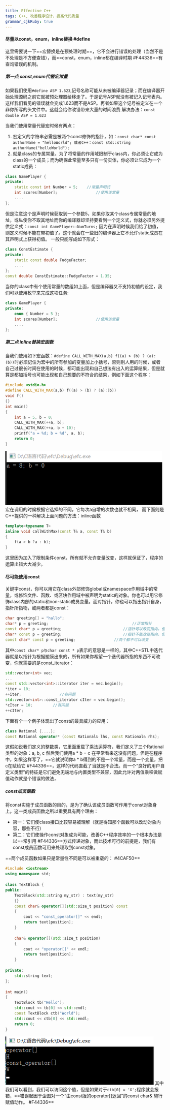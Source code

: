 ```yaml
---
title: Effective C++
tags: C++, 改善程序设计，提高代码质量
grammar_cjkRuby: true
---
```


#### 尽量以const，enum，inline替换 #define
这里需要说一下==宏替换是在预处理时期==，它不会进行错误的处理（当然不是不处理是不方便查错），而==const，enum，inline都在编译时期 #F44336==有查询错误的机制。
##### 第一点 const,enum代替宏常量
如果我们使用`#define ASP 1.623`,记号名称可能从未被编译器记录；而在编译器开始处理源码之前它就被预处理器给移走了。于是记号ASP就没有被记入记号表内。这样我们看见的错误就会变成1.623而不是ASP。再者如果这个记号被定义在一个非你所写的头文件中。这就会给你改错带来大量的时间浪费
解决办法：`const double ASP = 1.623`

当我们使用常量代替宏时候有两点：

 1. 宏定义的字符串必需是被两个const修饰的指针，如：`const char* const authorName = "helloWorld"; 或者C++：const std::string authorName("helloWorld");`
 2. 就是class的专属常量。为了将常量的作用域限制于class内，你必须让它成为class的一个成员；而为确保此常量至多只有一份实体，你必须让它成为一个static成员：

``` c++
class GamePlayer {
private:	
	static const int Number = 5;	//常量声明式
	int scores[Number];					//使用该常量
	....
};
```
但是注意这个是声明时候获取到一个参数5，如果你取某个class专属常量的地址，或纵使你不取其地址而你的编译器却坚持要看到一个定义式，你就必须另外提供定义式：`const int GamePlayer::NumTurns;`
因为在声明时候我们给了初值，则定义时候不能在带初值了。这个就会在一些旧的编译器上它不允许static成员在其声明式上获得初值。
一般只能写成如下形式：

``` c++
class ConstEstimate {
private:
	static const double FudgeFactor;
	....
};
const double ConstEstimate::FudgeFactor = 1.35;
```
当你的class中有个使用常量的数组如上面，但是编译器又不支持初值的设定，我们可以使用枚举来完成这项任务:

``` c++
class GamePlayer {
private:	
	enum { Number = 5 }; 			  
	int scores[Number];					//使用该常量
	....
};
```
##### 第二点 inline替换宏函数
当我们使用如下宏函数：`#define CALL_WITH_MAX(a,b) f((a) > (b) ? (a):(b))`时必须记住为宏中的所有参加的变量加上小括号，否则别人用的时候，或者自己过很长时间在使用的时候，都可能出现和自己想法有出入的运算结果，但是就算是都加括号也可能出现和自己想要的不符合的结果，例如下面这个程序：
``` c++
#include <stdio.h>
#define CALL_WITH_MAX(a,b) f((a) > (b) ? (a):(b))
void f()
{}
int main()
{
	int a = 5, b = 0;
	CALL_WITH_MAX(++a, b);
	CALL_WITH_MAX(++a, b + 10);
	printf("a = %d; b = %d", a, b);
	return 0;
}
```
![enter description here](./images/1562229209908.png)
宏在调用的时候根据它选择的不同，它每次a自增的次数也就不相同，
而下面则是C++提供的一种解决上面问题的方法：inline函数

``` c++
template<typename T>
inline void callWithMax(const T& a, const T& b)
{
	f(a > b ?a : b);
}
```
这里因为加入了限制条件const，所有就不允许变量改变，这样就保证了，程序的运算出错大大减少。

#### 尽可能使用const
关键字const，你可以用它在class外部修饰global或namespace作用域中的常量，或修饰文件、函数、或区块作用域中被声明为static的对象。你也可以用它修饰class内部的static和non-static成员变量。面对指针，你也可以指出指针自身，指针所指物，或两者都是const：

``` c++
char qreeting[] = "hallo";
char* p = greeting;										//正常指针
const char* p = greeting;							//指针可以改变指向，但是不能改变数据的值
char* const p = greeting;							//指针不能改变指向，但是数据可以改变值
const char* const p = greeting;					//两个都不可以改变
```
其中`const char* p与char const * p`表示的意思是一样的，其中C++STL中迭代器就是以指针为根据塑膜出来的，所有如果你希望一个迭代器所指的东西不可改变，你就需要的是const_iterator：

``` c++
std::vector<int> vec;
...
const std::vector<int>::iterator iter = vec.begin();
*iter = 10;
++iter;					//有问题
std::vector<int>::const_iterator cIter = vec.begin();
*cIter = 10;		 //有问题
++cIter;
```
下面有个一个例子体现出了const的最具威力的应用：

``` c++
class Rational {....};
const Rational operator* (const Rational& lhs, const Rational& rhs);
```
这假如说我们定义的整数类，它里面重载了乘法运算符，我们定义了三个Rational类型的对象：a, b, c 然后我们使用a * b = c 在平常看来这没有问题，但是在程序中，如果这样写了，==它就说明你a * b得到的不是一个常量，而是一个变量，把c在赋给它 #F44336==，这样的代码直截了当就是不合法。而一个“良好的用户自定义类型”的特征是它们避免无端地与内置类型不兼容，因此允许对两值乘积做赋值动作就是个错误的做法，

##### const成员函数
将const实施于成员函数的目的，是为了确认该成员函数可作用于const对象身上。这一类成员函数之所以重要具有两个理由：

 - 第一：它们使class接口比较容易被理解（就是得知那个函数可以改动对象内容，那些不行）
 - 第二：它们使操作const对象成为可能，改善C++程序效率的一个根本办法是以==常引用 #F44336==方式传递对象，而此技术可行的前提是，我们有const成员函数可用来处理取到const对象。

==两个成员函数如果只是常量性不同是可以被重载的： #4CAF50==

``` c++
#include <iostream>
using namespace std;

class TextBlock {
public:
	TextBlock(std::string my_str) : text(my_str)
	{}
	const char& operator[](std::size_t position) const
	{
		cout << "const_operator[]" << endl;
		return text[position];
	}

	char& operator[](std::size_t position)
	{
		cout << "operator[]" << endl;
		return text[position];
	}

private:
	std::string text;
};

int main()
{
	TextBlock tb("Hello");
	std::cout << tb[0] << std::endl;
	const TextBlock ctb("World");
	std::cout << ctb[0] << std::endl;
	return 0;
}
```
![enter description here](./images/1562254676710.png)
其中我们可以看到，我们可以访问这个值，但是如果对于`ctb[0] = 'X';`程序就会报错，==错误起因于企图对一个“由const版的operator[]返回”的const char& 施行赋值动作。 #F44336==